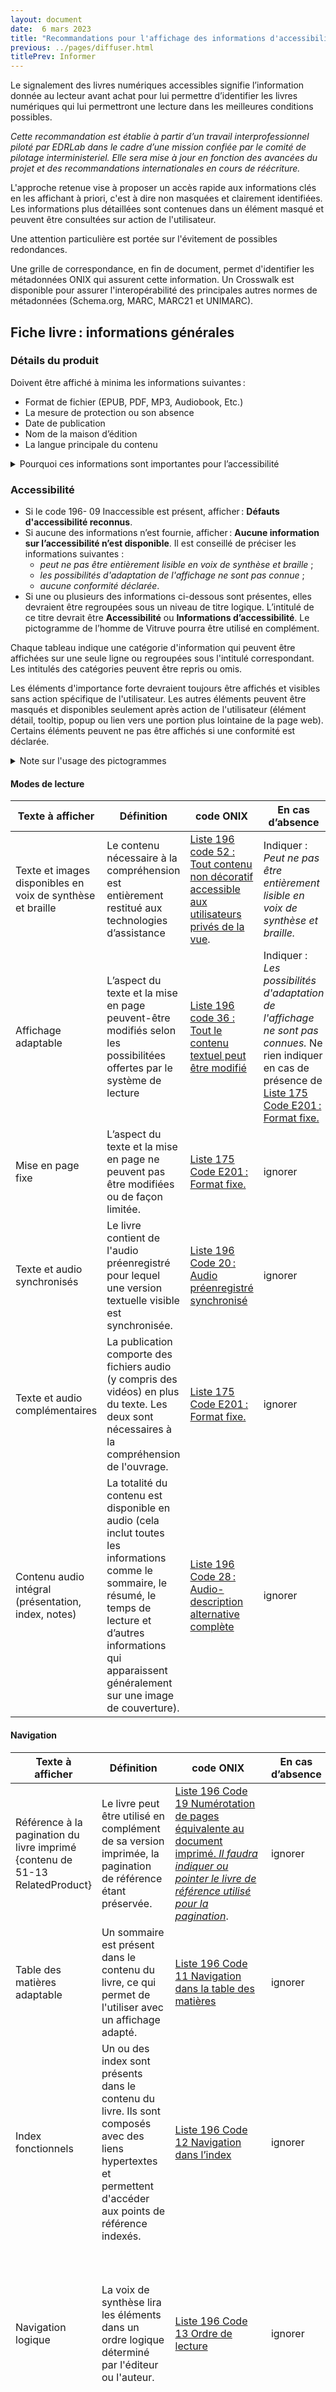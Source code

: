 ```yaml
---
layout: document
date:  6 mars 2023
title: "Recommandations pour l'affichage des informations d'accessibilité"
previous: ../pages/diffuser.html
titlePrev: Informer
---
```


<div markdown = "1" id="principes">
Le signalement des livres numériques accessibles signifie l’information donnée au lecteur avant achat pour lui permettre d’identifier les livres numériques qui lui permettront une lecture dans les meilleures conditions possibles.

*Cette recommandation est établie à partir d’un travail interprofessionnel piloté par EDRLab dans le cadre d’une mission confiée par le comité de pilotage interministeriel. Elle sera mise à jour en fonction des avancées du projet et des recommandations internationales en cours de réécriture.*

<p>L'approche retenue vise à proposer un accès rapide aux informations clés en les affichant à priori, c'est à dire non masquées et clairement identifiées. 
Les informations plus détaillées sont contenues dans un élément masqué et peuvent être consultées sur action de l'utilisateur.</p>
<p>Une attention particulière est portée sur l'évitement de possibles redondances. </p>
<p>Une grille de correspondance, en fin de document, permet d'identifier les métadonnées ONIX qui assurent cette information. Un Crosswalk est disponible pour assurer l'interopérabilité des principales autres normes de métadonnées (Schema.org, MARC, MARC21 et UNIMARC).</p>

<h2 id="fiche-livre-informations-générales">Fiche livre&#8239;: informations générales</h2>
<h3 id="détails-du-produit">Détails du produit</h3>
<p>
Doivent être affiché à minima les informations suivantes&#8239;: 
</p>

-   Format de fichier (EPUB, PDF, MP3, Audiobook, Etc.)
-   La mesure de protection ou son absence
-   Date de publication
-   Nom de la maison d’édition
-   La langue principale du contenu

<details>
<summary>Pourquoi ces informations sont importantes pour l’accessibilité</summary>

<ul>
<li>
Le format du fichier donne une indication forte sur les possibilités d’accessibilité, un livre audio au format MP3 sera moins structuré qu’un Audiobook par exemple.
</li>
<li>
La mesure de protection peut bloquer les technologies d’assistance comme les lecteurs d’écrans. Par ailleurs de nombreux matériels de lecture spécifiques comme les lecteurs DAISY ou les bloc note braille ne sont pas équipés pour lire des fichiers chiffrés.
</li>
<li>
La date de publication donne une indication sur la date de réalisation des fichiers. Un livre publié avant 2011 sera sans doute un fichier EPUB2, et un livre publié en 2022 aura plus de chance d’être correctement structuré.
</li>
<li>
Le nom de la maison d’édition peut valoriser les efforts faits par celle-ci en termes d’accessibilité.
</li>
<li>
La langue principale du contenu permet au lecteur de s’assurer qu’il pourra lire dans de bonnes conditions en vérifiant qu’il dispose d’une voix de synthèse ou de la table braille correspondante.
</li>
</ul>

</details>
<h3 id="accessibilité">Accessibilité</h3>

* Si le code 196- 09 Inaccessible est présent, afficher&#8239;: <strong>Défauts d'accessibilité reconnus</strong>. 
* Si aucune des informations n’est fournie, afficher&#8239;: <strong>Aucune information sur l’accessibilité n’est disponible</strong>. Il est conseillé de préciser les informations suivantes : 
  * <em>peut ne pas être entièrement lisible en voix de synthèse et braille</em> ; 
  * <em>les possibilités d'adaptation de l'affichage ne sont pas connue</em> ; 
  * <em>aucune conformité déclarée</em>.
* Si une ou plusieurs des informations ci-dessous sont présentes, elles devraient être regroupées sous un niveau de titre logique. L’intitulé de ce titre devrait être <strong>Accessibilité</strong> ou <strong>Informations d’accessibilité</strong>. Le pictogramme de l’homme de Vitruve pourra être utilisé en complément.

<p>Chaque tableau indique une catégorie d'information qui peuvent être affichées sur une seule ligne ou regroupées sous l'intitulé correspondant. Les intitulés des catégories peuvent être repris ou omis.</p>
<p>Les éléments d'importance forte devraient toujours être affichés et visibles sans action spécifique de l'utilisateur. Les autres éléments peuvent être masqués et disponibles seulement après action de l'utilisateur (élément détail, tooltip, popup ou lien vers une portion plus lointaine de la page web). Certains éléments peuvent ne pas être affichés si une conformité est déclarée.</p>

<details>
<summary>Note sur l'usage des pictogrammes</summary>
<p>Les pictogrammes peuvent être des indicateurs visuels efficaces et peuvent faciliter l'accès à certains publics. Néanmoins plusieurs points d'attention sont à considérer lors de leur usage. La liste suivante relève les principaux, plus d'information sur l'usage des icônes à des fins d'accessibilité peut être trouvé sur les pages de règles supplémentaires aux WCAG du W3C : <a href="https://www.w3.org/WAI/WCAG2/supplemental/patterns/o1p07-icons-used/" lang ="en">Supplemental Guidance to WCAG 2 Cognitive Accessibility Design Pattern: Use Icons that Help the User</a>.

* Chaque icône ou symbole doit avoir une signification unique et se trouver à côté du contenu auquel il se rapporte.
*  Utilisez des icônes ou des symboles clairs et sans ambiguïté, faciles à voir et à agrandir.
* Tenez compte des différences culturelles.
* Dans le cas où les pictogrammes ne seraient pas utilisés en combinaison avec le texte, une page guide devra indiquer à quelle information correspond chaque pictogramme et le texte alternatif correspondant devra être apposé à chaque occurrence.  
* À l'inverse, si le texte est toujours présent avec le pictogramme, celui-ci devra être considérer comme décoratif et comporter un argument alt vide ainsi qu'un argument role decoration.
</p>

<p></p>
</details>

<h4>Modes de lecture</h4>
<table  class="zebra">
<thead>
<tr class="header">
<th>Texte à afficher</th>
<th>Définition</th>
<th>code ONIX</th>
<th>En cas d’absence</th>
<th>Importance</th>
</tr>
</thead>
<tbody>
<tr class="even">
<td>Texte et images disponibles en voix de synthèse et braille</td>
<td>Le contenu nécessaire à la compréhension est entièrement restitué aux technologies d’assistance</td>
<td> <a href="https://ns.editeur.org/onix/fr/196/52">Liste 196 code 52 : Tout contenu non décoratif accessible aux utilisateurs privés de la vue</a>.</td>
<td>Indiquer : <em>Peut ne pas être entièrement lisible en voix de synthèse et braille.</em></td>
<td>forte</td>
</tr>
<tr class="odd">
<td>Affichage adaptable</td>
<td>L’aspect du texte et la mise en page peuvent-être modifiés selon les possibilitées offertes par le système de lecture</td>
<td><a href="https://ns.editeur.org/onix/fr/196/36"> Liste 196 code 36 : Tout le contenu textuel peut être modifié</a></td>
<td>Indiquer : <em>Les possibilités d'adaptation de l'affichage ne sont pas connues.</em> Ne rien indiquer en cas de présence de <a href="https://ns.editeur.org/onix/fr/175/E201">Liste 175 Code E201&#8239;: Format fixe.</a></td>
<td>forte</td>
</tr>
<tr class="even">
<td>Mise en page fixe</td>
<td>L’aspect du texte et la mise en page ne peuvent pas être modifiées ou de façon limitée.</td>
<td><a href="https://ns.editeur.org/onix/fr/175/E201">Liste 175 Code E201&#8239;: Format fixe.</a></td>
<td>ignorer</td>
<td>forte</td>
</tr>
<tr class="odd">
<td>Texte et audio synchronisés</td>
<td>Le livre contient de l'audio préenregistré pour lequel une version textuelle visible est synchronisée.</td>
<td><a href="https://ns.editeur.org/onix/fr/196/20">Liste 196 Code 20&#8239;: Audio préenregistré synchronisé</a></td>
<td>ignorer</td>
<td>forte</td>
</tr>
<tr class="even">
<td>Texte et audio complémentaires</td>
<td>La publication comporte des fichiers audio (y compris des vidéos) en plus du texte. Les deux sont nécessaires à la compréhension de l'ouvrage.</td>
<td><a href="https://ns.editeur.org/onix/fr/175/E201">Liste 175 Code E201&#8239;: Format fixe.</a></td>
<td>ignorer</td>
<td>forte</td>
</tr>
<tr class="odd">
<td>Contenu audio intégral (présentation, index, notes)</td>
<td>La totalité du contenu est disponible en audio (cela inclut toutes les informations comme le sommaire, le résumé, le temps de lecture et d’autres informations qui apparaissent généralement sur une image de couverture).</td>
<td><a href="https://ns.editeur.org/onix/fr/196/28">Liste 196 Code 28&#8239;: Audio-description alternative complète</a></td>
<td>ignorer</td>
<td>forte</td>
</tr>
</tbody>
</table>


<h4>Navigation</h4>
<table  class="zebra">
<thead>
<tr class="header">
<th>Texte à afficher</th>
<th>Définition</th>
<th>code ONIX</th>
<th>En cas d’absence</th>
<th>Importance</th>
</tr>
</thead>
<tbody>
<tr class="even">
<td>Référence à la pagination du livre imprimé {contenu de 51-13 RelatedProduct}</td>
<td>Le livre peut être utilisé en complément de sa version imprimée, la pagination de référence étant préservée.</td>
<td><a href="https://ns.editeur.org/onix/fr/196/19">Liste 196 Code 19 Numérotation de pages équivalente au document imprimé. <i>Il faudra indiquer ou pointer le livre de référence utilisé pour la pagination</i></a>.</td>
<td>ignorer</td>
<td>forte</td>
</tr>
<tr class="even">
<td>Table des matières adaptable</td>
<td>Un sommaire est présent dans le contenu du livre, ce qui permet de l'utiliser avec un affichage adapté.</td>
<td><a href="https://ns.editeur.org/onix/fr/196/11">Liste 196 Code 11 Navigation dans la table des matières</a></td>
<td>ignorer</td>
<td></td></tr>
<tr class="even">
<td>Index fonctionnels</td>
<td>Un ou des index sont présents dans le contenu du livre. Ils sont composés avec des liens hypertextes et permettent d'accéder aux points de référence indexés.</td>
<td><a href="https://ns.editeur.org/onix/fr/196/">Liste 196 Code 12 Navigation dans l’index</a></td>
<td>ignorer</td>
<td></td></tr>
<tr class="even">
<td>Navigation logique </td>
<td>La voix de synthèse lira les éléments dans un ordre logique déterminé par l'éditeur ou l'auteur.</td>
<td><a href="https://ns.editeur.org/onix/fr/196/">Liste 196 Code 13 Ordre de lecture</a></td>
<td>ignorer</td>
<td>Peut ne pas être affiché si la <a href="https://ns.editeur.org/onix/fr/196/02">Spécifications d’accessibilité EPUB 1.0 A (Liste 196 Code 02)</a> ou <a href="https://ns.editeur.org/onix/fr/196/03">Spécifications d’accessibilité EPUB 1.0 AA (Liste 196 Code 03)</a> est présente.</td></tr>
<tr class="even">
<td>Navigation logique entre les chapitres</td>
<td>La structure du livre sera correctement interprétée par les dispositifs de lecture.</td>
<td><a href="https://ns.editeur.org/onix/fr/196/">Liste 196 Code 29 Navigation suivant/précédent</a></td>
<td>ignorer</td>
<td>Peut ne pas être affiché si la <a href="https://ns.editeur.org/onix/fr/196/02">Spécifications d’accessibilité EPUB 1.0 A (Liste 196 Code 02)</a> ou <a href="https://ns.editeur.org/onix/fr/196/03">Spécifications d’accessibilité EPUB 1.0 AA (Liste 196 Code 03)</a> est présente.</td></tr>
</tbody>
</table>

<h4>Fonctionnalités</h4>

<table class="zebra">
<thead>
<tr class="header">
<th>Texte à afficher</th>
<th>Définition</th>
<th>code ONIX</th>
<th>En cas d’absence</th>
<th>Importance</th>
</tr>
</thead>
<tbody>
<tr class="even">
<td>Images décrites par la voix de synthèse (descriptions courtes)</td>
<td><em>Le livre contient des images nécessaires à la compréhension pour lesquelles une alternative courte sera vocalisée (Alt text).</em></td>
<td><a href="https://ns.editeur.org/onix/fr/196/">Liste 196 Code 14 Brèves descriptions alternatives</a></td>
<td>ignorer</td>
<td>Peut ne pas être affiché si la <a href="https://ns.editeur.org/onix/fr/196/02">Spécifications d’accessibilité EPUB 1.0 A (Liste 196 Code 02)</a> ou <a href="https://ns.editeur.org/onix/fr/196/03">Spécifications d’accessibilité EPUB 1.0 AA (Liste 196 Code 03)</a> est présente.</td></tr>
<tr class="even">
<td>Images décrites (descriptions longues)</td>
<td>Le livre contient des images nécessaires à la compréhension pour lesquelles une alternative longue est proposée. Cette alternative peut être seulement vocalisée ou également disponible visuellement.</td>
<td><a href="https://ns.editeur.org/onix/fr/196/">Liste 196 Code 15 Descriptions alternatives complètes</a></td>
<td>ignorer</td>
<td></td></tr>
<tr class="odd">
<td>Données accessibles</td>
<td>Le livre contient des tableaux en images, des schémas ou des diagrammes qui sont complétés par un accès complet aux données qu’ils représentent</td>
<td><a href="https://ns.editeur.org/onix/fr/196/16">Liste 196 Code 16 Représentations graphiques de données également accessibles comme données non graphiques</a></td>
<td>ignorer</td>
<td>forte</td>
</tr>
<tr class="even">
<td>Notations mathématiques structurées (MathML)</td>
<td>Le livre contient des formules mathématiques utilisant un langage fonctionnel (MathML)</td>
<td><a href="https://ns.editeur.org/onix/fr/196/">Liste 196 Code 17 Contenu mathématique accessible</a></td>
<td>ignorer</td>
<td>forte</td></tr>
<tr class="even">
<td>Notations chimiques structurées (ChemML)</td>
<td>Le livre contient des formules chimiques utilisant un langage fonctionnel (ChemML)</td>
<td><a href="https://ns.editeur.org/onix/fr/196/">Liste 196 Code 18 Contenu chimique accessible</a></td>
<td>ignorer</td>
<td>forte</td></tr>
<tr class="even">
<td>Compréhensible en noir et blanc</td>
<td>Le livre utilise des codes couleurs, mais celles-ci ne sont pas le seul moyen de compréhension.</td>
<td><a href="https://ns.editeur.org/onix/fr/196/25">Liste 196 Code 25 Usage de la couleur</a></td>
<td>ignorer</td>
<td>Peut ne pas être affiché si la <a href="https://ns.editeur.org/onix/fr/196/02">Spécifications d’accessibilité EPUB 1.0 A (Liste 196 Code 02)</a> ou <a href="https://ns.editeur.org/onix/fr/196/03">Spécifications d’accessibilité EPUB 1.0 AA (Liste 196 Code 03)</a> est présente.</td></tr>
<tr class="even">
<td>Lisible en noir et blanc</td>
<td>Le livre utilise des contrastes entre du texte et un fond, il restera lisible lors d'un affichage en noir et blanc.</td>
<td><a href="https://ns.editeur.org/onix/fr/196/26">Liste 196 Code 26 Usage du contraste</a></td>
<td>ignorer</td>
<td>Peut ne pas être affiché si la <a href="https://ns.editeur.org/onix/fr/196/02">Spécifications d’accessibilité EPUB 1.0 A (Liste 196 Code 02)</a> ou <a href="https://ns.editeur.org/onix/fr/196/03">Spécifications d’accessibilité EPUB 1.0 AA (Liste 196 Code 03)</a> est présente.</td></tr>
<tr class="even">
<td>Prononciation améliorée pour la voix de synthèse</td>
<td>Le livre contient des abréviations, des sigles, une numérotation romaine, ou des onomatopées qui seront correctement vocalisées.</td>
<td><a href="https://ns.editeur.org/onix/fr/196/21">Liste 196 Code 21 Synthèse vocale optimisée</a></td>
<td>ignorer</td>
<td></td></tr>
<tr class="even">
<td>Textes en langue étrangère correctement vocalisés</td>
<td>Le livre contient des portions de texte dans une autre langue que le contenu principal. Ces portions sont identifiées dans le code et seront correctement prononcées si la langue est disponible sur le dispositif de lecture.</td>
<td><a href="https://ns.editeur.org/onix/fr/196/">Liste 196 Code 22 Balisage de la langue fournit</a></td>
<td>ignorer</td>
<td>Peut ne pas être affiché si la <a href="https://ns.editeur.org/onix/fr/196/02">Spécifications d’accessibilité EPUB 1.0 A (Liste 196 Code 02)</a> ou <a href="https://ns.editeur.org/onix/fr/196/03">Spécifications d’accessibilité EPUB 1.0 AA (Liste 196 Code 03)</a> est présente.</td></tr>

</tbody>
</table>

<h4>Points d'attention</h4>
<table  class="zebra">
<thead>
<tr class="header">
<th>Texte à afficher</th>
<th>Définition</th>
<th>code ONIX</th>
<th>En cas d’absence</th>
<th>Importance</th>
</tr>
</thead>
<tbody>
<tr class="odd">
<td>Attention ce livre inclut des Flashs lumineux</td>
<td></td>
<td><a href="https://ns.editeur.org/onix/fr/143/13/">Liste 143 Code 13&#8239;: Avertissement&#8239;: risque de clignotement</a></td>
<td>ignorer</td>
<td>forte</td>
</tr>
<tr class="odd">
<td>Ce livre ne comporte pas de risques liés à des Flashs lumineux</td>
<td></td>
<td><a href="https://ns.editeur.org/onix/fr/143/14/">Liste 143 Code 14&#8239;: Aucun avertissement nécessaire pour les risques liés à un clignotement</a></td>
<td>ignorer</td>
<td>Ne devrait pas être affiché</td>
</tr>
<tr class="even">
<td>Attention ce livre inclut des bruitages sonores</td>
<td></td>
<td><a href="https://ns.editeur.org/onix/fr/143/15/">Liste 143 Code 15&#8239;: risque sonore</a></td>
<td>ignorer</td>
<td>forte</td>
</tr>
<tr class="even">
<td>Ce livre ne comporte pas de risques liés à des bruitages sonores</td>
<td></td>
<td><a href="https://ns.editeur.org/onix/fr/143/16/">Liste 143 Code 16&#8239;: Aucun avertissement nécessaire pour les risques liés à un niveau sonore</a></td>
<td>ignorer</td>
<td>Ne devrait pas être affiché</td>
</tr>
<tr class="odd">
<td>Attention ce livre inclut des sensations de mouvement</td>
<td></td>
<td><a href="https://ns.editeur.org/onix/fr/143/17/">Liste 143 Code 17&#8239;: Avertissement&#8239;: risque de simulation de mouvement</a></td>
<td>ignorer</td>
<td>forte</td>
</tr>
<tr class="odd">
<td>Ce livre ne comporte pas de risques liés à des sensations de mouvement</td>
<td></td>
<td><a href="https://ns.editeur.org/onix/fr/143/18/">Liste 143 Code 18&#8239;: Aucun avertissement nécessaire pour les risques liés à des simulations de mouvement</a></td>
<td>ignorer</td>
<td>Ne devrait pas être affiché</td>
</tr>
</tbody>
</table>
<!-- <details>
<summary>Notes sur les modes de lecture et fonctions d’accessibilité</summary>
<p>
Ces informations de premier niveau constituent les fonctionnalités cruciales pour l'accès à la lecture. Elles s'adressent aux personnes en situation de handicap mais peuvent aussi rendre service à une grande majorité de lecteurs.
</p>
</details> -->
<section>
<h4 id="conformite">Conformité</h4>

<table class="zebra">

<thead>
<tr class="header">
<th>Texte à afficher</th>
<th>Définition</th>
<th>code ONIX</th>
<th>En cas d’absence</th>
<th>Importance</th>
</tr>
</thead>
<tbody>
<tr>
<td>Contenus accessibles conformes aux standards (A ou AA)</td>
<td></td>
<td><a href="https://ns.editeur.org/onix/fr/196/02">Liste 196 Code 02 Spécifications d’accessibilité EPUB 1.0 A</a> ou <a href="https://ns.editeur.org/onix/fr/196/03">Liste 196 Code 03&#8239;: Spécifications d’accessibilité EPUB 1.0 AA</a></td>
<td>Aucune conformité déclarée</td>
<td>forte</td>
</tr>
<tr>
<td><a href="https://edition-accessible.github.io/signalement/references/ace-smart-report-fr.html">Rapport de conformité</a></td>
<td></td>
<td><a href="https://ns.editeur.org/onix/fr/196/94">196 94 Page web pour les informations détaillées d’accessibilité</a></td>
<td>Ignorer</td>
<td></td>
</tr>
<tr>
<td><a href="https://edition-accessible.github.io/signalement/references/ace-smart-report-fr.html">Organisme de certification</a></td>
<td></td>
<td><a href="https://ns.editeur.org/onix/fr/196/93">196 93 Certification de conformité par.</a></td>
<td>Ignorer</td>
<td></td>
</tr>
<tr>
<td><a href="infos-accessibilite-ed.html">Politique d’accessibilité de l’éditeur</a></td>
<td></td>
<td><a href="https://ns.editeur.org/onix/fr/196/96">Liste 196 code 96 Page web de l’éditeur pour les informations détaillées d’accessibilité</a></td>
<td>ignorer</td>
<td></td>
</tr>
<tr>
<td>texte</td>
<td>Le résumé d'accessibilité doit être considéré comme un addendum. C'est un texte écrit par l’éditeur indiquant les limites ou les particularités qui ne sont pas exprimables autrement en ONIX.</td>
<td><a href="https://ns.editeur.org/onix/fr/196/00">Liste 196 Code 00&#8239;: Résumé sur l’accessibilité content=“lorem ipsum …”</a></td>
<td>ignorer</td>
<td></td>
</tr>
</tbody>
</table>
</section>

<section>
<h2 id="filtres-de-recherche">Filtres de recherche</h2>
<ul class="facet-multiselect-checkbox">
<li>
<input type="checkbox"><label class="option">Affichage adaptable</label>
</li>
<li>
<input type="checkbox"><label class="option">Texte et images accessibles en voix de synthèse et braille</label>
</li>
<li>
<input type="checkbox"><label class="option">Texte et audio synchronisés</label>
</li>
</ul>
<p>Un pictogramme Homme de Vitruve avec texte alt " accessible" peut-être affecté à tout fichier déclarant <strong>Liste 196 Code 03 Spécifications d’accessibilité EPUB 1.0 AA</strong>&#8239;: <img src="https://www.w3.org/2021/09/UX-Guide-metadata-1.0/principles/media/accessibility.svg" alt="Informations sur l'accessibilité" style="width: 15px">
</p>
</section>

<section>
<h2>Au sujet des livres imprimés</h2>
<p>Les livres imprimés ne peuvent prétendre à une accessibilité universelle, à moins d'être livrés en différentes versions dans une même édition. Cependant certaines éditions spécialisées peuvent répondre à des besoins spécifiques. </p>
<p>ONIX permet d'informer sur ces éditions. Si la liste 196 est dédiée à l'accessibilité numérique, la <a href="https://ns.editeur.org/onix/fr/21">liste 21</a> permet d'indiquer un type d'édition particulier. On retiendra en particulier&#8239;:</p>
<ul>
<li><a href="https://ns.editeur.org/onix/fr/21/HRE">21:HRE Édition haute lisibilité</a></li>
<li><a href="https://ns.editeur.org/onix/fr/21/BRL">21:BRL Édition en Braille</a></li>
<li><a href="https://ns.editeur.org/onix/fr/21/ETR">21:ETR Édition facile à lire</a></li>
<li><a href="https://ns.editeur.org/onix/fr/21/LTE">21:LTE Édition en grands caractères</a></li>
<li><a href="https://ns.editeur.org/onix/fr/21/ULP">21:ULP Édition en très gros caractères</a></li>
</ul>
<p>Les libellés peuvent être utilisés tels que proposés par ONIX.</p>
</section>
</div>